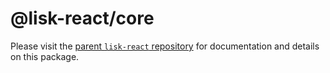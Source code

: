# @lisk-react/core

Please visit the [parent `lisk-react` repository](https://github.com/endrohq/lisk-react) for documentation and details on this package.
